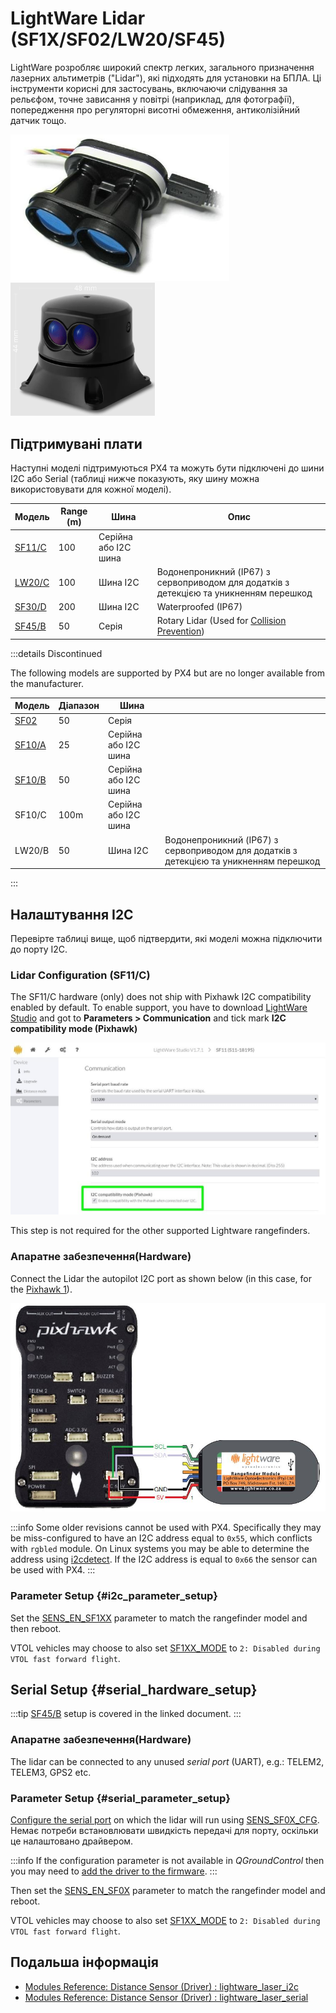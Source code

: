 # LightWare Lidar (SF1X/SF02/LW20/SF45)

LightWare розробляє широкий спектр легких, загального призначення лазерних альтиметрів ("Lidar"), які підходять для установки на БПЛА.
Ці інструменти корисні для застосувань, включаючи слідування за рельєфом, точне зависання у повітрі (наприклад, для фотографії), попередження про регуляторні висотні обмеження, антиколізійний датчик тощо.

<img src="../../assets/hardware/sensors/lidar_lightware/sf11c_120_m.jpg" width="350px" alt="LightWare SF11/C Lidar"/>![LightWare SF45 rotating Lidar](../../assets/hardware/sensors/lidar_lightware/sf45.png)

## Підтримувані плати

Наступні моделі підтримуються PX4 та можуть бути підключені до шини I2C або Serial (таблиці нижче показують, яку шину можна використовувати для кожної моделі).

| Модель                                                  | Range (m) | Шина                 | Опис                                                                                                          |
| ------------------------------------------------------- | ---------------------------- | -------------------- | ------------------------------------------------------------------------------------------------------------- |
| [SF11/C](https://lightwarelidar.com/shop/sf11-c-100-m/) | 100                          | Серійна або I2C шина |                                                                                                               |
| [LW20/C](https://lightware.co.za/products/lw20-c-100-m) | 100                          | Шина I2C             | Водонепроникний (IP67) з сервоприводом для додатків з детекцією та уникненням перешкод     |
| [SF30/D](https://lightwarelidar.com/shop/sf30-d-200-m/) | 200                          | Шина I2C             | Waterproofed (IP67)                                                                        |
| [SF45/B](../sensor/sf45_rotating_lidar.md)              | 50                           | Серія                | Rotary Lidar (Used for [Collision Prevention](../computer_vision/collision_prevention.md)) |

:::details
Discontinued

The following models are supported by PX4 but are no longer available from the manufacturer.

| Модель                                                                                              | Діапазон | Шина                 |                                                                                                           |
| --------------------------------------------------------------------------------------------------- | -------- | -------------------- | --------------------------------------------------------------------------------------------------------- |
| [SF02](https://documents.lightware.co.za/SF02%20-%20Laser%20Rangefinder%20Manual%20-%20Rev%208.pdf) | 50       | Серія                |                                                                                                           |
| [SF10/A](https://documents.lightware.co.za/SF10%20-%20Laser%20Altimeter%20Manual%20-%20Rev%206.pdf) | 25       | Серійна або I2C шина |                                                                                                           |
| [SF10/B](https://documents.lightware.co.za/SF10%20-%20Laser%20Altimeter%20Manual%20-%20Rev%206.pdf) | 50       | Серійна або I2C шина |                                                                                                           |
| SF10/C                                                                                              | 100m     | Серійна або I2C шина |                                                                                                           |
| LW20/B                                                                                              | 50       | Шина I2C             | Водонепроникний (IP67) з сервоприводом для додатків з детекцією та уникненням перешкод |

:::

## Налаштування I2C

Перевірте таблиці вище, щоб підтвердити, які моделі можна підключити до порту I2C.

### Lidar Configuration (SF11/C)

The SF11/C hardware (only) does not ship with Pixhawk I2C compatibility enabled by default.
To enable support, you have to download [LightWare Studio](https://lightwarelidar.com/pages/lightware-studio) and got to **Parameters > Communication** and tick mark **I2C compatibility mode (Pixhawk)**

![LightWare SF11/C Lidar-I2C Config](../../assets/hardware/sensors/lidar_lightware/lightware_studio_i2c_config.jpg)

This step is not required for the other supported Lightware rangefinders.

### Апаратне забезпечення(Hardware)

Connect the Lidar the autopilot I2C port as shown below (in this case, for the [Pixhawk 1](../flight_controller/mro_pixhawk.md)).

![SF1XX LIDAR to I2C connection](../../assets/hardware/sensors/lidar_lightware/sf1xx_i2c.jpg)

:::info
Some older revisions cannot be used with PX4.
Specifically they may be miss-configured to have an I2C address equal to `0x55`, which conflicts with `rgbled` module.
On Linux systems you may be able to determine the address using [i2cdetect](https://linux.die.net/man/8/i2cdetect).
If the I2C address is equal to `0x66` the sensor can be used with PX4.
:::

### Parameter Setup {#i2c_parameter_setup}

Set the [SENS_EN_SF1XX](../advanced_config/parameter_reference.md#SENS_EN_SF1XX) parameter to match the rangefinder model and then reboot.

VTOL vehicles may choose to also set [SF1XX_MODE](../advanced_config/parameter_reference.md#SF1XX_MODE) to `2: Disabled during VTOL fast forward flight`.

## Serial Setup {#serial_hardware_setup}

:::tip
[SF45/B](../sensor/sf45_rotating_lidar.md) setup is covered in the linked document.
:::

### Апаратне забезпечення(Hardware)

The lidar can be connected to any unused _serial port_ (UART), e.g.: TELEM2, TELEM3, GPS2 etc.

<!-- Would be good to show serial setup! -->

### Parameter Setup {#serial_parameter_setup}

[Configure the serial port](../peripherals/serial_configuration.md) on which the lidar will run using [SENS_SF0X_CFG](../advanced_config/parameter_reference.md#SENS_SF0X_CFG).
Немає потреби встановлювати швидкість передачі для порту, оскільки це налаштовано драйвером.

:::info
If the configuration parameter is not available in _QGroundControl_ then you may need to [add the driver to the firmware](../peripherals/serial_configuration.md#parameter_not_in_firmware).
:::

Then set the [SENS_EN_SF0X](../advanced_config/parameter_reference.md#SENS_EN_SF0X) parameter to match the rangefinder model and reboot.

VTOL vehicles may choose to also set [SF1XX_MODE](../advanced_config/parameter_reference.md#SF1XX_MODE) to `2: Disabled during VTOL fast forward flight`.

## Подальша інформація

- [Modules Reference: Distance Sensor (Driver) : lightware_laser_i2c](../modules/modules_driver_distance_sensor.md#lightware-laser-i2c)
- [Modules Reference: Distance Sensor (Driver) : lightware_laser_serial](../modules/modules_driver_distance_sensor.md#lightware-laser-serial)
